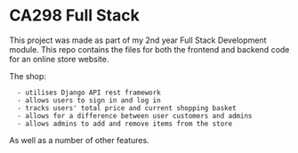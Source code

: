 # CA298 Full Stack

This project was made as part of my 2nd year Full Stack Development module. This repo contains the files for both the frontend and backend code for an online store website.

The shop:

      - utilises Django API rest framework
      - allows users to sign in and log in
      - tracks users' total price and current shopping basket
      - allows for a difference between user customers and admins
      - allows admins to add and remove items from the store

As well as a number of other features.

